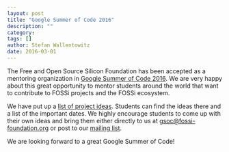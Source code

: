 ```yaml
---
layout: post
title: "Google Summer of Code 2016"
description: ""
category: 
tags: []
author: Stefan Wallentowitz
date: 2016-03-01
---
```


The Free and Open Source Silicon Foundation has been accepted as a
mentoring organization in
[Google Summer of Code 2016](https://summerofcode.withgoogle.com). We
are very happy about this great opportunity to mentor students around
the world that want to contribute to FOSSi projects and the FOSSi
ecosystem.

We have put up a [list of project ideas](/gsoc16-ideas.html). Students
can find the ideas there and a list of the important dates. We highly
encourage students to come up with their own ideas and bring them
either directly to us at
[gsoc@fossi-foundation.org](mailto:gsoc@fossi-foundation.org) or post
to our
[mailing list](https://lists.librecores.org/listinfo/discussion).

We are looking forward to a great Google Summer of Code!
